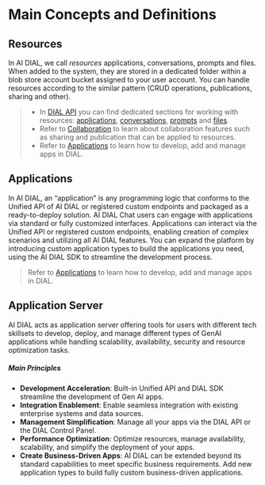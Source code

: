 # Main Concepts and Definitions

## Resources

In AI DIAL, we call *resources* applications, conversations, prompts and files. When added to the system, they are stored in a dedicated folder within a blob store account bucket assigned to your user account. You can handle resources according to the similar pattern (CRUD operations, publications, sharing and other).

> * In [DIAL API](https://dialx.ai/dial_api) you can find dedicated sections for working with resources: [applications](https://dialx.ai/dial_api#tag/Applications), [conversations](https://dialx.ai/dial_api#tag/Conversations), [prompts](https://dialx.ai/dial_api#tag/Prompts) and [files](https://dialx.ai/dial_api#tag/Files).
> * Refer to [Collaboration](/docs/platform/7.collaboration-intro.md) to learn about collaboration features such as sharing and publication that can be applied to resources.
> * Refer to [Applications](/docs/tutorials/0.user-guide.md#applications) to learn how to develop, add and manage apps in DIAL.

## Applications

In AI DIAL, an “application” is any programming logic that conforms to the Unified API of AI DIAL or registered custom endpoints and packaged as a ready-to-deploy solution.
AI DIAL Chat users can engage with applications via standard or fully customized interfaces. Applications can interact via the Unified API or registered custom endpoints, enabling creation of complex scenarios and utilizing all AI DIAL features.
You can expand the platform by introducing custom application types to build the applications you need, using the AI DIAL SDK to streamline the development process.

> Refer to [Applications](/docs/tutorials/0.user-guide.md#applications) to learn how to develop, add and manage apps in DIAL.

## Application Server

AI DIAL acts as application server offering tools for users with different tech skillsets to develop, deploy, and manage different types of GenAI applications while handling scalability, availability, security and resource optimization tasks.

##### Main Principles

* **Development Acceleration**: Built-in Unified API and DIAL SDK streamline the development of Gen AI apps.
* **Integration Enablement**: Enable seamless integration with existing enterprise systems and data sources.  
* **Management Simplification**: Manage all your apps via the DIAL API or the DIAL Control Panel.
* **Performance Optimization**: Optimize resources, manage availability, scalability, and simplify the deployment of your apps.
* **Create Business-Driven Apps**: AI DIAL can be extended beyond its standard capabilities to meet specific business requirements. Add new application types to build fully custom business-driven applications.
